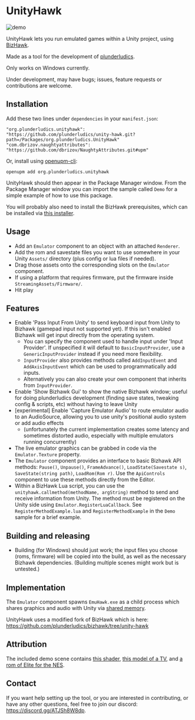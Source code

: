 # UnityHawk

![demo](https://github.com/plunderludics/unity-hawk/assets/8207025/24774607-7bb0-4ba1-9130-4073f39bb883)

UnityHawk lets you run emulated games within a Unity project, using [BizHawk](https://tasvideos.org/BizHawk).

Made as a tool for the development of [plunderludics](https://plunderludics.github.io/).

Only works on Windows currently.

Under development, may have bugs; issues, feature requests or contributions are welcome.

## Installation
Add these two lines under `dependencies` in your `manifest.json`:
```
"org.plunderludics.unityhawk": "https://github.com/plunderludics/unity-hawk.git?path=/Packages/org.plunderludics.UnityHawk"
"com.dbrizov.naughtyattributes": "https://github.com/dbrizov/NaughtyAttributes.git#upm"
```

Or, install using [openupm-cli](https://github.com/openupm/openupm-cli):
```
openupm add org.plunderludics.unityhawk
```

UnityHawk should then appear in the Package Manager window. From the Package Manager window you can import the sample called `Demo` for a simple example of how to use this package.

You will probably also need to install the BizHawk prerequisites, which can be installed via [this installer](https://github.com/TASEmulators/BizHawk-Prereqs/releases/download/2.4.8_1/bizhawk_prereqs_v2.4.8_1.zip).

## Usage
- Add an `Emulator` component to an object with an attached `Renderer`.
- Add the rom and savestate files you want to use somewhere in your Unity `Assets/` directory (plus config or lua files if needed).
- Drag those assets onto the corresponding slots on the `Emulator` component.
- If using a platform that requires firmware, put the firmware inside `StreamingAssets/Firmware/`.
- Hit play
  
## Features
- Enable 'Pass Input From Unity' to send keyboard input from Unity to Bizhawk (gamepad input not supported yet). If this isn't enabled Bizhawk will get input directly from the operating system.
  - You can specify the component used to handle input under 'Input Provider'. If unspecified it will default to `BasicInputProvider`, use a `GenericInputProvider` instead if you need more flexibility.
  - `InputProvider` also provides methods called `AddInputEvent` and `AddAxisInputEvent` which can be used to programmatically  add inputs.
  - Alternatively you can also create your own component that inherits from `InputProvider`.
- Enable 'Show Bizhawk Gui' to show the native Bizhawk window; useful for doing plunderludics development (finding save states, tweaking config & scripts, etc) without having to leave Unity
- \[experimental\] Enable 'Capture Emulator Audio' to route emulator audio to an AudioSource, allowing you to use unity's positional audio system or add audio effects
    - (unfortunately the current implementation creates some latency and sometimes distorted audio, especially with multiple emulators running concurrently)
- The live emulator graphics can be grabbed in code via the `Emulator.Texture` property.
- The `Emulator` component provides an interface to basic Bizhawk API methods: `Pause()`, `Unpause()`, `FrameAdvance()`, `LoadState(Savestate s)`, `SaveState(string path)`, `LoadRom(Rom r)`. Use the `ApiControls` component to use these methods directly from the Editor.
- Within a BizHawk Lua script, you can use the `unityhawk.callmethod(methodName, argString)` method to send and receive information from Unity. The method must be registered on the Unity side using `Emulator.RegisterLuaCallback`. See `RegisterMethodExample.lua` and `RegisterMethodExample` in the `Demo` sample for a brief example.


## Building and releasing
- Building (for Windows) should just work; the input files you choose (roms, firmware) will be copied into the build, as well as the necessary Bizhawk dependencies. (Building multiple scenes might work but is untested.)

## Implementation
The `Emulator` component spawns `EmuHawk.exe` as a child process which shares graphics and audio with Unity via [shared memory](https://github.com/justinstenning/SharedMemory).

UnityHawk uses a modified fork of BizHawk which is here: https://github.com/plunderludics/bizhawk/tree/unity-hawk

## Attribution
The included demo scene contains [this shader](https://github.com/yunoda-3DCG/Simple-CRT-Shader), [this model of a TV](https://sketchfab.com/3d-models/crt-tv-9ba4baa106e64319a0b540cf0af5aa9e), and [a rom of Elite for the NES](http://www.iancgbell.clara.net/elite/nes/index.htm).

## Contact
If you want help setting up the tool, or you are interested in contributing, or have any other questions, feel free to join our discord: https://discord.gg/ATJSh8W8dp.
